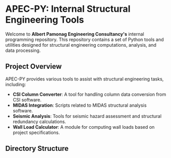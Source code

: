 # APEC-PY: Internal Structural Engineering Tools

Welcome to **Albert Pamonag Engineering Consultancy's** internal programming repository. This repository contains a set of Python tools and utilities designed for structural engineering computations, analysis, and data processing.

## Project Overview

APEC-PY provides various tools to assist with structural engineering tasks, including:

- **CSI Column Converter**: A tool for handling column data conversion from CSI software.
- **MIDAS Integration**: Scripts related to MIDAS structural analysis software.
- **Seismic Analysis**: Tools for seismic hazard assessment and structural redundancy calculations.
- **Wall Load Calculator**: A module for computing wall loads based on project specifications.

## Directory Structure




